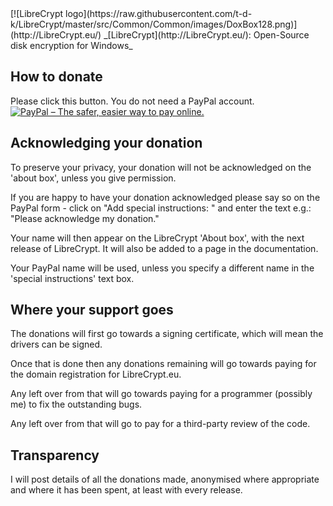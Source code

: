 <LINK href="docs/styles_common.css" rel="stylesheet" type="text/css">
<LINK rel="shortcut icon" href="src/Common/Common/images/DoxBox.ico" type="image/x-icon">

<SPAN CLASS="master_link">
[![LibreCrypt logo](https://raw.githubusercontent.com/t-d-k/LibreCrypt/master/src/Common/Common/images/DoxBox128.png)](http://LibreCrypt.eu/)
</SPAN>
<SPAN CLASS="master_title">
_[LibreCrypt](http://LibreCrypt.eu/): Open-Source disk encryption for Windows_
</SPAN>

## How to donate

Please click this button.
You do not need a PayPal account.
[![PayPal – The safer, easier way to pay online.](https://github.com/t-d-k/LibreCrypt/raw/master/src/Common/Common/images/btn_donate_LG.gif)](https://www.paypal.com/cgi-bin/webscr?cmd=_s-xclick&hosted_button_id=LCU9BEH4GM92N)

## Acknowledging your donation

To preserve your privacy, your donation will not be acknowledged on the 'about box', unless you give permission.

If you are happy to have your donation acknowledged please say so on the PayPal form - click on "Add special instructions: " and enter the text e.g.:
"Please acknowledge my donation."

Your name will then appear on the LibreCrypt 'About box', with the next release of LibreCrypt. It will also be added to a page in the documentation.

Your PayPal name will be used, unless you specify a different name in the 'special instructions' text box.

## Where your support goes

The donations will first go towards a signing certificate, which will mean the drivers can be signed.

Once that is done then any donations remaining will go towards paying for the domain registration for LibreCrypt.eu.

Any left over from that will go towards paying for a programmer (possibly me) to fix the outstanding bugs.

Any left over from that will go to pay for a third-party review of the code.

## Transparency

I will post details of all the donations made, anonymised where appropriate and where it has been spent, at least with every release.


<!-- # Large donations

PayPal puts a limit of $10000 that can be withdrawn in total, without having to register as a charity. This itself costs money, so I don't want to do that until I have received


-- # About LC -->


